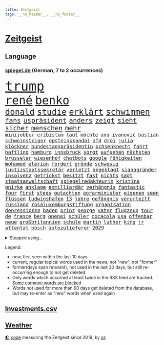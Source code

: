 ```yaml
---
title: Zeitgeist
tags: __no_header__, __no_footer__
---
```


# [Zeitgeist](https://oliz.io/zeitgeist/)

## Language

<h3><a href="https://www.spiegel.de" target="_blank">spiegel.de</a> (German, 7 to 2 occurrences)</h3>
<p style="font-family:monospace">
<span style="font-size:32pt"><a href="news_links.html#trump" class="current">trump</a></span>
<br>
<span style="font-size:28pt"><a href="news_links.html#rené" class="current">rené</a></span>
<span style="font-size:28pt"><a href="news_links.html#benko" class="current">benko</a></span>
<br>
<span style="font-size:20pt"><a href="news_links.html#donald" class="current">donald</a></span>
<span style="font-size:20pt"><a href="news_links.html#studie" class="current">studie</a></span>
<span style="font-size:20pt"><a href="news_links.html#erklärt" class="current">erklärt</a></span>
<span style="font-size:20pt"><a href="news_links.html#schwimmen" class="current">schwimmen</a></span>
<br>
<span style="font-size:16pt"><a href="news_links.html#fans" class="current">fans</a></span>
<span style="font-size:16pt"><a href="news_links.html#uspräsident" class="current">uspräsident</a></span>
<span style="font-size:16pt"><a href="news_links.html#anders" class="current">anders</a></span>
<span style="font-size:16pt"><a href="news_links.html#zeigt" class="current">zeigt</a></span>
<span style="font-size:16pt"><a href="news_links.html#sieht" class="current">sieht</a></span>
<span style="font-size:16pt"><a href="news_links.html#sicher" class="current">sicher</a></span>
<span style="font-size:16pt"><a href="news_links.html#menschen" class="current">menschen</a></span>
<span style="font-size:16pt"><a href="news_links.html#mehr" class="current">mehr</a></span>
<br>
<span style="font-size:12pt"><a href="news_links.html#minijobber" class="new">minijobber</a></span>
<span style="font-size:12pt"><a href="news_links.html#erzbistum" class="current">erzbistum</a></span>
<span style="font-size:12pt"><a href="news_links.html#laut" class="current">laut</a></span>
<span style="font-size:12pt"><a href="news_links.html#möchte" class="current">möchte</a></span>
<span style="font-size:12pt"><a href="news_links.html#ana" class="current">ana</a></span>
<span style="font-size:12pt"><a href="news_links.html#ivanović" class="current">ivanović</a></span>
<span style="font-size:12pt"><a href="news_links.html#bastian" class="current">bastian</a></span>
<span style="font-size:12pt"><a href="news_links.html#schweinsteiger" class="current">schweinsteiger</a></span>
<span style="font-size:12pt"><a href="news_links.html#epsteinskandal" class="new">epsteinskandal</a></span>
<span style="font-size:12pt"><a href="news_links.html#afd" class="current">afd</a></span>
<span style="font-size:12pt"><a href="news_links.html#drei" class="current">drei</a></span>
<span style="font-size:12pt"><a href="news_links.html#julia" class="current">julia</a></span>
<span style="font-size:12pt"><a href="news_links.html#klöckner" class="current">klöckner</a></span>
<span style="font-size:12pt"><a href="news_links.html#bundestagspräsidentin" class="current">bundestagspräsidentin</a></span>
<span style="font-size:12pt"><a href="news_links.html#ochsenknecht" class="current">ochsenknecht</a></span>
<span style="font-size:12pt"><a href="news_links.html#fahrt" class="current">fahrt</a></span>
<span style="font-size:12pt"><a href="news_links.html#häftling" class="current">häftling</a></span>
<span style="font-size:12pt"><a href="news_links.html#hamburg" class="current">hamburg</a></span>
<span style="font-size:12pt"><a href="news_links.html#innsbruck" class="new">innsbruck</a></span>
<span style="font-size:12pt"><a href="news_links.html#sorgt" class="current">sorgt</a></span>
<span style="font-size:12pt"><a href="news_links.html#aufsehen" class="current">aufsehen</a></span>
<span style="font-size:12pt"><a href="news_links.html#nächsten" class="current">nächsten</a></span>
<span style="font-size:12pt"><a href="news_links.html#brüsseler" class="current">brüsseler</a></span>
<span style="font-size:12pt"><a href="news_links.html#wiesenhof" class="new">wiesenhof</a></span>
<span style="font-size:12pt"><a href="news_links.html#chatbots" class="current">chatbots</a></span>
<span style="font-size:12pt"><a href="news_links.html#google" class="current">google</a></span>
<span style="font-size:12pt"><a href="news_links.html#fähigkeiten" class="current">fähigkeiten</a></span>
<span style="font-size:12pt"><a href="news_links.html#mohamed" class="current">mohamed</a></span>
<span style="font-size:12pt"><a href="news_links.html#elerian" class="new">elerian</a></span>
<span style="font-size:12pt"><a href="news_links.html#fordert" class="current">fordert</a></span>
<span style="font-size:12pt"><a href="news_links.html#gründe" class="current">gründe</a></span>
<span style="font-size:12pt"><a href="news_links.html#schwesig" class="current">schwesig</a></span>
<span style="font-size:12pt"><a href="news_links.html#justizstaatssekretär" class="new">justizstaatssekretär</a></span>
<span style="font-size:12pt"><a href="news_links.html#verletzt" class="current">verletzt</a></span>
<span style="font-size:12pt"><a href="news_links.html#angeklagt" class="current">angeklagt</a></span>
<span style="font-size:12pt"><a href="news_links.html#signagründer" class="current">signagründer</a></span>
<span style="font-size:12pt"><a href="news_links.html#insolvenz" class="current">insolvenz</a></span>
<span style="font-size:12pt"><a href="news_links.html#getrickst" class="new">getrickst</a></span>
<span style="font-size:12pt"><a href="news_links.html#besitzt" class="current">besitzt</a></span>
<span style="font-size:12pt"><a href="news_links.html#fast" class="current">fast</a></span>
<span style="font-size:12pt"><a href="news_links.html#nichts" class="current">nichts</a></span>
<span style="font-size:12pt"><a href="news_links.html#sagt" class="current">sagt</a></span>
<span style="font-size:12pt"><a href="news_links.html#staatsanwaltschaft" class="current">staatsanwaltschaft</a></span>
<span style="font-size:12pt"><a href="news_links.html#spiegelredakteurin" class="current">spiegelredakteurin</a></span>
<span style="font-size:12pt"><a href="news_links.html#kristina" class="new">kristina</a></span>
<span style="font-size:12pt"><a href="news_links.html#gnirke" class="new">gnirke</a></span>
<span style="font-size:12pt"><a href="news_links.html#anklage" class="current">anklage</a></span>
<span style="font-size:12pt"><a href="news_links.html#exmilliardär" class="new">exmilliardär</a></span>
<span style="font-size:12pt"><a href="news_links.html#verhängnis" class="current">verhängnis</a></span>
<span style="font-size:12pt"><a href="news_links.html#fantastic" class="new">fantastic</a></span>
<span style="font-size:12pt"><a href="news_links.html#four" class="new">four</a></span>
<span style="font-size:12pt"><a href="news_links.html#first" class="current">first</a></span>
<span style="font-size:12pt"><a href="news_links.html#steps" class="new">steps</a></span>
<span style="font-size:12pt"><a href="news_links.html#gutachten" class="current">gutachten</a></span>
<span style="font-size:12pt"><a href="news_links.html#agrarminister" class="current">agrarminister</a></span>
<span style="font-size:12pt"><a href="news_links.html#eigenen" class="current">eigenen</a></span>
<span style="font-size:12pt"><a href="news_links.html#seen" class="current">seen</a></span>
<span style="font-size:12pt"><a href="news_links.html#flüssen" class="current">flüssen</a></span>
<span style="font-size:12pt"><a href="news_links.html#ludwigshafen" class="new">ludwigshafen</a></span>
<span style="font-size:12pt"><a href="news_links.html#13" class="current">13</a></span>
<span style="font-size:12pt"><a href="news_links.html#jahre" class="current">jahre</a></span>
<span style="font-size:12pt"><a href="news_links.html#gefängnis" class="current">gefängnis</a></span>
<span style="font-size:12pt"><a href="news_links.html#verurteilt" class="current">verurteilt</a></span>
<span style="font-size:12pt"><a href="news_links.html#russland" class="current">russland</a></span>
<span style="font-size:12pt"><a href="news_links.html#rosaluxemburgstiftung" class="new">rosaluxemburgstiftung</a></span>
<span style="font-size:12pt"><a href="news_links.html#organisation" class="current">organisation</a></span>
<span style="font-size:12pt"><a href="news_links.html#depressionen" class="current">depressionen</a></span>
<span style="font-size:12pt"><a href="news_links.html#baden" class="current">baden</a></span>
<span style="font-size:12pt"><a href="news_links.html#prinz" class="current">prinz</a></span>
<span style="font-size:12pt"><a href="news_links.html#george" class="current">george</a></span>
<span style="font-size:12pt"><a href="news_links.html#vater" class="current">vater</a></span>
<span style="font-size:12pt"><a href="news_links.html#flugzeug" class="current">flugzeug</a></span>
<span style="font-size:12pt"><a href="news_links.html#tour" class="current">tour</a></span>
<span style="font-size:12pt"><a href="news_links.html#de" class="current">de</a></span>
<span style="font-size:12pt"><a href="news_links.html#france" class="current">france</a></span>
<span style="font-size:12pt"><a href="news_links.html#berg" class="current">berg</a></span>
<span style="font-size:12pt"><a href="news_links.html#openai" class="current">openai</a></span>
<span style="font-size:12pt"><a href="news_links.html#schüler" class="current">schüler</a></span>
<span style="font-size:12pt"><a href="news_links.html#cocacola" class="new">cocacola</a></span>
<span style="font-size:12pt"><a href="news_links.html#usa" class="current">usa</a></span>
<span style="font-size:12pt"><a href="news_links.html#offenbar" class="current">offenbar</a></span>
<span style="font-size:12pt"><a href="news_links.html#neue" class="current">neue</a></span>
<span style="font-size:12pt"><a href="news_links.html#großbritannien" class="current">großbritannien</a></span>
<span style="font-size:12pt"><a href="news_links.html#schule" class="current">schule</a></span>
<span style="font-size:12pt"><a href="news_links.html#martin" class="current">martin</a></span>
<span style="font-size:12pt"><a href="news_links.html#luther" class="new">luther</a></span>
<span style="font-size:12pt"><a href="news_links.html#king" class="current">king</a></span>
<span style="font-size:12pt"><a href="news_links.html#jr" class="current">jr</a></span>
<span style="font-size:12pt"><a href="news_links.html#attentat" class="current">attentat</a></span>
<span style="font-size:12pt"><a href="news_links.html#bosch" class="new">bosch</a></span>
<span style="font-size:12pt"><a href="news_links.html#autozulieferer" class="current">autozulieferer</a></span>
<span style="font-size:12pt"><a href="news_links.html#2029" class="current">2029</a></span>
</p>
<details>
<summary>Stopped using...</summary>
<p class="former" style="font-size:12pt">
belarus(1735) sv(1734) million(1733) staatschef(1733) steigende(1733) berühmt(1732) spiele(1732) vereinigten(1732) bereich(1731) bundesrepublik(1731) gefährlichen(1731) kommunen(1731) meldete(1731) pandemie(1731) bundesliga(1730) entschuldigt(1730) kriminelle(1730) kriminellen(1730) kritische(1730) magdeburg(1730) statement(1730) 2016(1729) aufgefordert(1729) eins(1729) frankfurter(1729) gestoßen(1729) heftig(1729) investoren(1729) nein(1729) partner(1729) planeten(1729) rassismus(1729) sicherheitsbehörden(1729) vergeblich(1729) winter(1729) wirtschaftsminister(1729) afrika(1728) beruf(1728) debüt(1728) gesundheitsminister(1728) historiker(1728) illegalen(1728) innenministerium(1728) schalke(1728) teilnehmer(1728) babys(1727) bundesweit(1727) finanziell(1727) gestartet(1727) halle(1727) mengen(1727) studierenden(1727) umwelt(1727) überwinden(1727) 04(1726) abstimmen(1726) flugzeuge(1726) joachim(1726) mainz(1726) nazis(1726) remis(1726) all(1725) außen(1725) erinnerungen(1725) meint(1725) schildert(1725) vorschlag(1725) bitten(1724) bremen(1724) gelang(1724) schwerer(1724) tötete(1724) vertreter(1724) voraus(1724) öffnen(1724) verurteilte(1723) wahlen(1723) abgehört(1722) belgien(1722) dokumente(1722) letzter(1722) philipp(1722) gebe(1721) härter(1721) passt(1721) e(1720) träumen(1720) 600(1719) deals(1719) sinnvoll(1719) trennen(1719) bus(1718) rechts(1718) verbindung(1718) annalena(1717) baerbock(1717) brutal(1717) netzwerk(1717) berater(1716) gekauft(1716) kürzlich(1716) lkw(1716) verein(1716) 32(1715) entwickeln(1713) ägypten(1713) aufhalten(1711) geschäftsführer(1711) änderungen(1711) spenden(1710) gewinn(1709) konkrete(1709) eigenes(1708) pkw(1707) äußerte(1705) auflagen(1704) beitrag(1703) behalten(1702) heftiger(1700) landet(1700) automatisch(1699) gelandet(1698) provoziert(1697) nieder(1696) museum(1695) pleite(1695) hinweis(1689) zdf(1685) plattform(1678) westliche(1620) lehrerin(1599) durchbruch(1500) lehren(1491) ausbildung(1487) verbunden(1453) cup(1450) gesund(1434) nachspielzeit(1418) stehlen(1408) diebe(1395) ampelkoalition(1379) eingeführt(1365) kurze(1363) halbes(1356) sank(1305) verabschieden(1296) bat(1281) positiven(1243) betreibt(1231) rezession(1204) bewusst(1198) günstiger(1192) fox(1184) indem(1183) kandidat(1132) iii(1123) prompt(1115) newsletter(1103) toilette(1074) meloni(1063) medizin(1059) eingriff(1014) nationaltrainer(1010) auszeichnung(993) pjöngjang(992) kohl(991) billigt(973) lauter(950) kommentiert(948) berufseinstieg(931) al(921) gegründet(921) vorfälle(911) zufällig(910) aussieht(909) vorstand(905) verdächtigt(896) vorstandschef(893) leon(885) bremst(883) lauf(877) dennis(876) georgien(870) dfbpokal(866) ferrari(832) emotionen(823) höchststand(789) arabischen(788) diebstahl(784) zürich(779) neuwahlen(769) bekennt(764) kurzer(757) herkunft(752) warnungen(733) abends(732) flieger(725) schlimmer(718) froh(709) pauli(693) chancenlos(686) drehte(684) knie(683) körperliche(680) harald(673) väter(671) dreht(663) karte(651) gearbeitet(647) rolf(647) kehrtwende(643) veröffentlichung(632) versuche(630) handball(623) interne(617) wagt(609) adam(600) wegfallen(599) manch(594) gestritten(590) haftstrafen(583) sowohl(577) beleidigungen(570) stoffe(570) befand(568) heimischen(567) erschoss(563) usdollar(562) playoffs(559) machtwechsel(557) landung(555) teamkollegen(554) schritte(550) verkünden(549) dahintersteckt(543) schumacher(539) audi(538) firmenchef(538) format(537) gesichtet(512) bunte(511) mauer(511) contest(510) eurovision(510) nationalsozialismus(509) harvey(508) gymnasium(506) fahndet(504) anerkennung(501) trick(501) glimpflich(496) magnus(496) jenseits(491) agenda(488) hochstapler(485) stewart(485) f(481) fing(480) planung(480) klettert(475) schnellste(473) geschoben(469) kriegsführung(468) einbruch(455) unzulässig(451) oberster(444) breitet(443) figuren(442) chinese(440) handwerk(438) autobranche(435) bahnstrecke(434) telekom(433) beweist(432) besuchte(423) flüchtlingslager(419) sportlerinnen(419) verlegen(419) positive(418) ignorieren(413) perfekt(413) beirut(411) kennedy(408) fdppolitiker(406) verbrenneraus(405) 17jährige(401) flick(399) hansi(399) nachrichtenagentur(399) alassad(396) anfangs(390) laufbahn(390) kreative(387) litt(386) smith(385) /(381) geschäftsmann(381) indische(381) gesteuert(379) unzufrieden(379) bewahrt(377) gelebt(376) bürgerinnen(375) erlebnis(374) bleibe(372) hollywoodstars(370) zeug(370) schult(369) baseball(365) verfügbar(364) rico(362) legende(361) entgehen(359) jährlich(358) anruf(357) spacex(357) erschüttern(352) übernahme(352) neudelhi(350) gehoben(349) gesundheitliche(345) unsicherheit(340) öffentlicher(339) zögern(337) baschar(331) görlitz(331) änderung(331) klimakonferenz(330) coronavirus(329) austausch(328) kriege(328) mittag(326) autokraten(325) gefangenen(323) georgia(322) konzernchef(319) versprach(317) ausgetauscht(316) dietmar(310) amtes(308) begleiter(308) gianni(308) infantino(308) menschlichkeit(307) werder(306) 94(302) dc(300) öltanker(300) explodiert(299) zuständig(298) sc(296) wolfsburg(295) prominenter(294) verbraucherzentrale(292) alex(290) gelangen(290) diplomatie(289) hofiert(289) februar(288) grundsätzlich(288) leipziger(286) milizen(281) übergibt(280) absolute(276) na(276) prangert(276) werben(276) gewaltdelikten(275) hof(275) verwandten(274) brooklyn(273) offenheit(273) vertraute(272) passen(269) eindringlich(265) beitragen(264) knochen(264) bewerber(262) wille(262) bemängelt(260) stanley(259) ansichten(258) verlief(256) maler(255) zunehmende(255) freiheiten(254) gesetzesänderung(254) gerichtssaal(253) amerikanischer(252) gebäuden(252) erkenntnissen(249) mitgeteilt(248) soziologe(245) kontrollieren(244) lakers(241) zusammenstoß(239) milliardenhöhe(238) umgebracht(238) traditionell(233) weinstein(233) aufstand(232) puerto(232) jude(227) überführt(227) gavin(226) geplündert(224) möchten(224) 92(223) amerikanern(222) young(222) report(221) anweisung(220) gesteckt(219) rüstung(219) niederlagen(218) oscars(217) zehntausenden(217) zwingen(217) usgesundheitsminister(215) french(213) millionenhöhe(213) akuter(211) eingeschaltet(211) verzögerungen(211) birgt(210) traurig(209) rahmen(208) äußeres(206) intakt(205) keith(205) kellogg(205) geschmuggelt(204) manches(202) nachdenken(202) alleingang(200) bezieht(200) interner(200) reinen(200) rückkehrer(200) r(199) lasse(198) geheimdienstchef(197) mache(195) rekordzeit(193) unentschieden(193) messenger(192) absolut(191) 20jährigen(190) freigelassen(190) hilferuf(190) angeklagten(189) füllen(189) schattenflotte(189) starkes(189) winzige(189) emma(187) zähne(187) aktive(186) begnadigung(186) community(186) souveränität(185) friends(184) kapitulation(184) sportliche(184) zeitenwende(183) selbstkritik(182) usunternehmen(182) verbreitete(182) stattgefunden(181) panama(180) wiedereinführung(180) durchsuchung(179) meiden(177) unvermittelt(177) klischee(176) beigelegt(175) dominieren(175) flugzeugabsturz(175) millionensumme(175) augenzeugen(174) hochtouren(174) neuaufstellung(174) grandjean(172) tunesien(172) landesweite(171) verlässlich(171) tauchen(170) wirtschaftsleistung(169) gesundheitsbehörde(166) gegnerin(165) handschlag(164) übernommen(163) besseres(161) scheine(161) aufgefallen(160) kleineren(160) abzuwenden(159) alonso(159) bunny(159) xabi(159) wappnet(157) neunzigerjahre(156) plakate(155) weltregionen(155) newsom(154) protests(154) schockanrufen(154) verstecken(154) starship(153) event(152) manchem(152) zusammengeschlossen(152) sammelklage(151) introvertiert(150) palästina(150) transatlantische(149) quatsch(147) vorbereitungen(147) körperlich(146) puma(146) chirurg(145) dekret(145) ausweiten(144) boykottiert(144) ostdeutsche(144) gespendet(143) luise(143) kreativen(142) organisieren(142) schärfer(142) aufwärts(141) beunruhigt(141) entwendet(141) handschellen(141) ussondergesandte(141) 242(140) chats(140) karten(140) motivierten(140) sicherer(139) gecancelt(138) kräftemessen(138) umzusetzen(138) voice(137) furore(136) ausschluss(135) autofahren(135) urteilt(135) ärztinnen(135) autoritären(134) kanadischen(134) seriös(134) wassermassen(134) angemessen(133) vorkehrungen(133) töchter(131) ulrich(131) wuppertal(131) klischees(130) schießerei(130) zugenommen(130) brown(128) experiment(128) sarkozy(128) waffensysteme(128) patzt(127) verschafft(127) buchung(126) absolvieren(125) geländewagen(125) gesundheitlicher(125) schöpfen(125) benutzt(124) fahrzeugen(124) regierungen(124) rekonstruiert(124) #metoo(123) berges(123) entwickelten(123) sarscov2(123) beschießt(122) co₂emissionen(122) derby(122) influencern(122) ingebrigtsen(122) lebensgefährtin(122) schockierte(122) 21jähriger(121) 64(121) umzug(121) wirtschaftsforscher(121) gleichnamigen(120) mitteln(120) unfreiwillig(119) unschuld(119) usvizepräsident(119) entschlossenheit(118) kassel(118) bundeskartellamt(117) christiane(117) karrierecoach(117) kollidieren(117) charterflug(116) demokratischer(116) klo(116) traten(116) diplomat(115) entgegenkommen(115) vernichten(115) vodafone(115) bayesian(114) einzelfall(114) überträgt(114) barbara(113) geht’s(113) rasche(113) schwangere(113) gestreikt(112) kommentaren(112) tvinterview(112) brandanschläge(111) zwischendurch(111) bär(110) clevere(110) britisches(109) muslime(109) schwächt(109) vorigen(109) autonome(107) ifo(106) inspirieren(106) vorzubeugen(106) widersprechen(106) altmeister(105) haifa(105) bemerkungen(104) zielt(104) kürzer(103) long(103) millionenmetropole(103) abor(102) fadenkreuz(102) jansen(102) marcell(102) mumbai(102) neil(102) theatermacher(102) tynna(102) oman(100) rückendeckung(100) fred(99) usfirmen(99) connor(98) lithium(98) umweltschützer(98) nationalgarde(97) flüsse(96) heming(96) kristi(96) noem(96) schürt(96) vorgeschmack(96) willis(96) anomalie(95) euaußenminister(95) wassermangel(95) gewünscht(94) großmächte(94) lebenslangen(94) mclaren(93) usnotenbank(93) visum(93) bauarbeiter(92) befehl(92) unwettern(92) ausweisung(91) cincinnati(91) kriterien(91) schmäht(91) verfassungsfeindliche(91) 2600(90) bonner(90) covid(90) diplomatin(90) leif(90) sander(90) tennessee(90) überraschungsangriff(90) anklagebank(89) brennstoffe(89) einschränken(89) vorlegen(89) begraben(88) benennen(88) kampfhandlungen(88) stellplätze(88) vermisster(88) entfachen(87) erzfeinden(87) michigan(87) spiegelmitarbeiterin(87) glücklichsten(86) kriminalpolizei(86) reaktiviert(86) sprengkörper(86) aufschluss(85) erhielten(85) fluggesellschaften(85) memoiren(85) mordverdachts(85) nehmendes(85) verursachen(85) wanken(85) bösen(84) halsband(84) kostbaren(84) psychologische(84) schwimmerin(84) desideriuserasmusstiftung(83) erika(83) formel1fahrer(83) juliane(83) nötigen(83) steinbach(83) tourismus(83) wehrpflichtdebatte(83) 25jährigen(82) actionfilm(82) durchquert(82) geschosse(82) immobilienpreise(82) löffler(82) staatsfernsehen(82) tuchel(82) diskret(81) fremdeln(81) jusochef(81) korruptionsskandal(81) lavaströme(81) leinwand(81) milo(81) türmer(81) ungeeigneten(81) carrie(80) geweigert(80) minnesota(80) rechtliche(80) tötungsdelikt(80) beschmierte(79) bundesaußenminister(79) seltenheit(79) verunsichern(79) brannten(78) fossilen(78) funkstille(78) goldene(78) margot(78) traurige(78) weitaus(78) wirtschaftsvertreter(78) zusätzliches(78) abzusehen(77) angezettelt(77) brocken(77) eukorruptionsbekämpfung(77) funktion(77) glänzt(77) reptilien(77) roter(77) schwangerer(77) titeln(77) villingenschwenningen(77) vorfahrt(77) vorfeld(77) airbus(76) domina(76) eingesetzte(76) herrschte(76) meeresgrund(76) musterung(76) ndr(76) paläontologen(76) kamikazedrohnen(75) müllsäcken(75) sprengt(75) stalker(75) storniert(75) wochenbeginn(75) überragende(75) arminia(74) friedländer(74) genf(74) schrecklich(74) schwerwiegende(74) würdigen(74) ambitionierten(73) biologen(73) bombendrohung(73) coman(73) eufinanzierung(73) korruptionsvorwürfe(73) mächte(73) ungesundes(73) wachsendes(73) ämtern(73) kleinem(72) lies(72) stürmte(72) einstellt(71) graben(71) kalifornische(71) reicher(71) schmeißt(71) ungleich(71) führungswechsel(70) inhaftiert(70) movie(70) nordirland(70) summen(70) teenagerin(70) ticketkauf(70) wahlheimat(70) überragenden(70) 25000(69) argentinischen(69) besorgniserregende(69) eintrittspreise(69) information(69) israelischem(69) trumpprotest(69) archäologie(68) eilverfahren(68) jusos(68) jüdinnen(68) nahostexperte(68) pforzheim(68) schachstar(68) tatkräftiger(68) usfans(68) varianten(68) ausgeglichen(67) bange(67) explodierte(67) feiertage(67) nhl(67) verpflichtung(67) zahnarztpraxis(67) golfstaaten(66) menendez(66) vorgarten(66) werfer(66) zombies(66) beschäftigung(65) eingestürzt(65) freigeistin(65) heider(65) magath(65) aufgeschoben(64) biologische(64) hubschrauberabsturz(64) israelgazakonflikt(64) operationen(64) spätere(64) unruhen(64) lgbtq+community(63) teevs(63) zurückhaltung(63) 21jährigen(62) beschränkt(62) flüchtig(62) informieren(62) jobcenter(62) millionenschaden(62) motorisierten(62) mühe(62) verzweifelte(62) attentäter(61) cyberkriminalität(61) erkenntnis(61) fed(61) fotograf(61) horrende(61) missfallen(61) puzzle(61) emirate(60) zulässt(60) gouverneurs(59) jahrelange(59) kriegstüchtigkeit(59) laute(59) lebzeiten(59) transrechte(59) tue(59) botox(58) diskriminierung(58) sauberes(58) usbundesgericht(58) usheimatschutzministerin(58) fischen(57) gebaute(57) herstellen(57) kaisers(57) magnetangler(57) reiseplanung(57) ärmeren(57) adria(56) beschwichtigen(56) elektroantrieb(56) guinnessbuch(56) deep(55) götze(55) hofer(55) scharfen(55) victoria(55) werks(55) betonte(54) bundesbürger(54) filmstar(54) holten(54) mittelständische(54) pistole(54) gefesselt(53) schiefläuft(53) trainerlegende(53) verbiete(53) bestechlichkeit(52) cecilia(52) künstlers(52) superjacht(52) ussport(52) fertigt(51) heikle(51) run(51) videoaufnahmen(51) anlage(50) carey(50) feindlich(50) mariah(50) usexperten(50) enthüllung(49) euparlaments(49) iranischem(49) mumie(49) nogos(49) spdmitglieder(49) zückt(49) hassnachrichten(48) immunität(48) jeremy(48) nacken(48) partygäste(48) renner(48) verlockenden(48) wichtigstem(48) angstgegner(47) bestände(47) fang(47) jugendschutz(47) manifest(47) messerstichen(47) plätzen(47) unterlag(47) verpassten(47) zurückkommen(47) orientierung(46) unbrauchbar(46) wohnt(46) bewerben(45) hinunter(45) mythen(45) rängen(45) klares(44) kumpel(44) summer(44) vorsatz(44) indischer(43) ohio(43) rügen(43) schwaches(43) wiesbaden(43) zwischenzeitlich(43) anblick(42) eingemischt(42) historikerin(42) küchentricks(42) lehrerverband(42) natasha(42) reine(42) unangenehme(42) xatar(42) 430(41) erneuter(41) gemischte(41) moscheen(41) museen(41) attackierte(40) championsleaguefinale(40) gravierenden(40) jen(40) parlamentarischer(40) rentenreform(40) verstopft(40) abgestürzte(39) dilemma(39) großangriff(39) militärparade(39) mühsamer(39) nachzahlung(39) spdbundestagsfraktion(39) holocaustüberlebenden(38) pacino(38) persischen(38) schnitzel(38) symbolpolitik(38) wiederholen(38) überschwänglich(38) übliche(38) angesehen(37) hebel(37) madonna(37) militärshow(37) religiöser(37) unverhofft(37) ballett(36) förderer(36) geortet(36) großstädter(36) kontra(36) mossad(36) pianist(36) prüfbericht(36) rain(36) überfordert(36) abwesenheit(35) cruise(35) internetzugang(35) musikproduzenten(35) 1982(34) atomdeal(34) aufhebung(34) aufregende(34) erinnerungskultur(34) frauenquote(34) funktionären(34) golfregion(34) kryptobörse(34) mentalen(34) musikvideo(34) scherz(34) steuerausfälle(34) fiennes(33) gipfeltreffen(33) hohenzollern(33) kunde(33) militäroperation(33) millionär(33) nehme(33) reddit(33) zwischenstopp(33) antisemitisch(32) beatmet(32) gerald(32) prostatakrebs(32) sommerfest(32) stocker(32) untersagen(32) öffentliches(32) gehör(31) lufthansamaschine(31) mittelstaedt(31) nahostreise(31) skulptur(31) supertalent(31) wochenlangen(31) 17jährigen(30) abtreibung(30) bruyne(30) eingeschlagen(30) geldtransporter(30) massen(30) optimismus(30) selbstverständlichkeit(30) technikabhängigkeit(30) auszeit(29) formel1rennen(29) heilig(29) herausgegeben(29) staatsdiener(29) thore(29) ussänger(29) covert(28) doreen(28) egoistisch(28) fifaboss(28) g7gipfel(28) heimturnier(28) läge(28) machtübernahme(28) opferzahlen(28) prominenz(28) registriert(28) schlüssel(28) stagnation(28) verbringt(28) wespen(28) wärmepumpe(28) beeindruckend(27) beklagte(27) dbbteam(27) eindeutigen(27) oftmals(27) sabally(27) satou(27) trumpfamilie(27) verzweifeln(27) ausgewählt(26) entsendet(26) fußballlegende(26) ideologisch(26) interessent(26) sterbehilfe(26) überschaubar(26) bundesrichterin(25) erkauft(25) ey(25) geldgeber(25) jordanischen(25) stadium(25) tennisstars(25) dulden(24) esstisch(24) klimaaktivisten(24) koblenz(24) kran(24) vatertag(24) wutausbruch(24) behinderung(23) erfolgs(23) vorzeitigen(23) 86(22) bundesverband(22) führer(22) heizte(22) impfen(22) impfung(22) kaliforniens(22) korruptionsaffäre(22) russell(22) schwulen(22) strafprozess(22) airways(21) mails(21) ausgebaut(20) brettspiele(20) chiquita(20) coco(20) gauff(20) innenverteidiger(20) notlanden(20) rauschmittel(20) verfasser(20) anwendungen(19) bergrutsch(19) einzelkinder(19) immobilie(19) kriegsverlauf(19) ssc(19) teilchen(19) torjäger(19) aufgebe(18) bundesligaprofi(18) fußballbundesligist(18) lehre(18) life(18) pinsel(18) zivildienst(18) abgefeuerten(17) absolviert(17) beruflich(17) genießt(17) krönt(17) pablo(17) unzulässige(17) überziehen(17) deflation(16) forschungsgruppe(16) slapp(16) verteilzentrums(16) 11000(15) eingang(15) erhoffen(15) hübsch(15) umweltfreundliche(15) weltklasse(15) 1200(14) 55jährige(14) abfälle(14) btssänger(14) drinks(14) gejagt(14) horten(14) länderchefs(14) meere(14) nigeria(14) spezialgebiet(14) vorbeugen(14) wealth(14) zugbegleiter(14) exfreund(13) hilfsgüterausgabe(13) junioren(13) migrationsgeschichte(13) umweltminister(13) warnschuss(13) erzfeind(12) grunde(12) ikkimel(12) jon(12) segelboot(12) wovon(12) bezüge(11) glänzte(11) mindestalter(11) sichtbaren(11) trinkt(11) urteilen(11) ächzen(11)
</p>
</details>
<p>Legend:
<ul>
<li><span class="new">new</span>, first seen within the last 10 days</li>
<li><span class="current">current</span>, regular topical words used in the news, not "new", not "former"</li>
<li><span class="former">former(days span relevant)</span>, not used in the last 30 days, but still re-occurring enough to not get deleted</li>
<li>Only words which occurred at least twice in the RSS feed are tracked. <a href="language/filters.py">Some common words are blocked</a></li>
<li>Words not used for more than 90 days get deleted from the database, but may re-enter as "new" words when used again</li>
</ul>
</p>

## [Investments](investments.html)[.csv](investments.csv)

## [Weather](weather.html)

<footer>
<a href="javascript:toggleTheme()" class="nav">🌓</a>
<a href="https://github.com/ooz/zeitgeist">code</a> measuring the Zeitgeist since 2019, by <a href="https://oliz.io">oz</a>
</footer>
